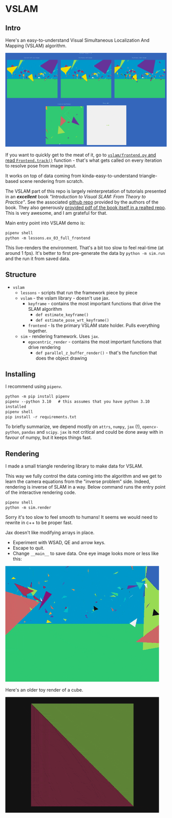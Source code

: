 VSLAM
=====

Intro
-----

Here's an easy-to-understand Visual Simultaneous Localization And Mapping (VSLAM) algorithm.

![render](imgs/gui.gif)

If you want to quickly get to the meat of it, go to [`vslam/frontend.py` and read `Frontend.track()`](https://github.com/ghostFaceKillah/vslam/blob/main/vslam/frontend.py#L238) function - that's what gets called on every iteration to resolve pose from image input.

It works on top of
data coming from kinda-easy-to-understand triangle-based scene rendering from scratch.

The VSLAM part of this repo is largely reinterpretation of tutorials presented in an ***excellent*** book 
*"Introduction to Visual SLAM: From Theory to Practice"*. See the associated
[github repo](https://github.com/gaoxiang12/slambook) provided by the authors of the book.
They also generously [provided pdf of the book itself in a realted repo](https://github.com/gaoxiang12/slambook-en/blob/master/slambook-en.pdf).
This is very awesome, and I am grateful for that.

Main entry point into VSLAM demo is:

```
pipenv shell
python -m lessons.ex_03_full_frontend
```

This live-renders the environment. That's a bit too slow to feel real-time (at around 1 fps).
It's better to first pre-generate the data by `python -m sim.run` and the run it from saved data.

Structure
----------

- `vslam`
    - `lessons` - scripts that run the framework piece by piece
    - `vslam`  - the vslam library - doesn't use jax.
        - `keyframe` - contains the most important functions that drive the SLAM algorithm
            - `def estimate_keyframe()`
            - `def estimate_pose_wrt_keyframe()`
        - `frontend` - Is the primary VSLAM state holder. Pulls everything together.
    - `sim` - rendering framework. Uses `jax`.
        - `egocentric_render` - contains the most important functions that drive rendering
            - `def parallel_z_buffer_render()` - that's the function that does the object drawing



Installing
----------

I recommend using `pipenv`.

```
python -m pip install pipenv
pipenv --python 3.10   # this assumes that you have python 3.10 installed
pipenv shell
pip install -r requirements.txt
```

To briefly summarize, we depend mostly on `attrs`, `numpy`, `jax` (!), `opencv-python`, `pandas` and `scipy`.
`jax` is not critical and could be done away with in favour of numpy, but it keeps things fast.


Rendering
----------

I made a small triangle rendering library to make data for VSLAM.

This way we fully control the data coming into the algorithm and we get to learn the camera equations
from the "inverse problem" side. Indeed, rendering is inverse of SLAM in a way.
Below command runs the entry point of the interactive rendering code.

```
pipenv shell
python -m sim.render
```
Sorry it's too slow to feel smooth to humans!
It seems we would need to rewrite in c++ to be proper fast.

Jax doesn't like modifying arrays in place.

- Experiment with WSAD, QE and arrow keys. 
- Escape to quit.
- Change `__main__` to save data.
One eye image looks more or less like this:

![render](imgs/triangles.gif)

Here's an older toy render of a cube.

![render](imgs/render.gif)
